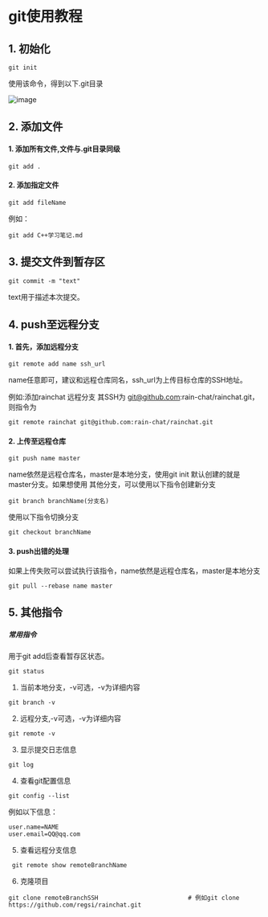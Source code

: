 # git使用教程

## 1. 初始化
```
git init
```
使用该命令，得到以下.git目录

![image](https://user-images.githubusercontent.com/75610421/187200121-fc02b3ec-a12e-4256-b48a-bc9b3f21c61c.png)

## 2. 添加文件 
#### 1. 添加所有文件,文件与.git目录同级
```
git add .
```
#### 2. 添加指定文件
```
git add fileName
```
例如：
```
git add C++学习笔记.md
```

## 3. 提交文件到暂存区
```
git commit -m "text"
```
text用于描述本次提交。

## 4. push至远程分支
#### 1. 首先，添加远程分支
```
git remote add name ssh_url
```
name任意即可，建议和远程仓库同名，ssh_url为上传目标仓库的SSH地址。

例如:添加rainchat 远程分支 其SSH为 git@github.com:rain-chat/rainchat.git，则指令为
```
git remote rainchat git@github.com:rain-chat/rainchat.git
```

#### 2. 上传至远程仓库
```
git push name master
```
name依然是远程仓库名，master是本地分支，使用git init 默认创建的就是master分支。如果想使用
其他分支，可以使用以下指令创建新分支
```
git branch branchName(分支名)
```
使用以下指令切换分支
```
git checkout branchName
```
#### 3. push出错的处理
如果上传失败可以尝试执行该指令，name依然是远程仓库名，master是本地分支
```
git pull --rebase name master
```


## 5. 其他指令
##### 常用指令
用于git add后查看暂存区状态。
```
git status
```


1. 当前本地分支，-v可选，-v为详细内容
```
git branch -v
```
2. 远程分支,-v可选，-v为详细内容
```
git remote -v
```
3. 显示提交日志信息
```
git log
```
4. 查看git配置信息
```
git config --list
```
例如以下信息：
```
user.name=NAME
user.email=QQ@qq.com
```
5. 查看远程分支信息
```
 git remote show remoteBranchName
```
6. 克隆项目
```
git clone remoteBranchSSH                         # 例如git clone https://github.com/regsi/rainchat.git
```
